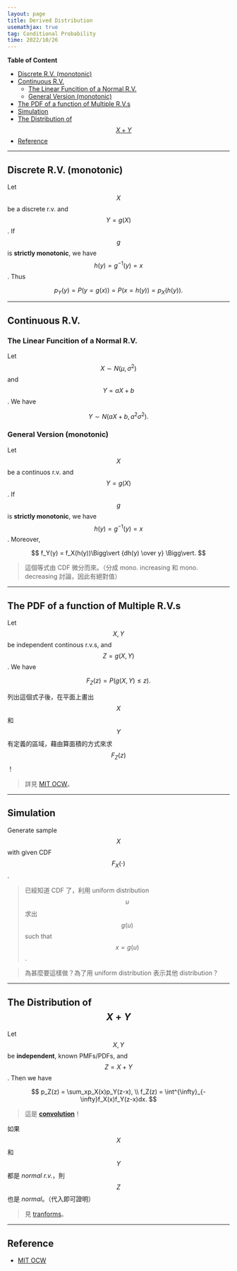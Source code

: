 ```yaml
---
layout: page
title: Derived Distribution
usemathjax: true
tag: Conditional Probability
time: 2022/10/26
---
```


**Table of Content**
- [Discrete R.V. (monotonic)](#discrete-rv-monotonic)
- [Continuous R.V.](#continuous-rv)
  - [The Linear Funcition of a Normal R.V.](#the-linear-funcition-of-a-normal-rv)
  - [General Version (monotonic)](#general-version-monotonic)
- [The PDF of a function of Multiple R.V.s](#the-pdf-of-a-function-of-multiple-rvs)
- [Simulation](#simulation)
- [The Distribution of $$X+Y$$](#the-distribution-of-xy)
- [Reference](#reference)

---

## Discrete R.V. (monotonic)

Let $$X$$ be a discrete r.v. and $$Y = g(X)$$. If $$g$$ is **strictly monotonic**, we have $$h(y) = g^{-1}(y) = x$$. Thus

$$
p_Y(y) = P(y = g(x)) = P(x = h(y)) = p_X(h(y)).
$$

---

## Continuous R.V.
### The Linear Funcition of a Normal R.V.

Let $$X\sim N(\mu, \sigma^2)$$ and $$Y = aX+b$$. We have

$$
Y \sim N(aX+b, a^2\sigma^2).
$$

### General Version (monotonic)

Let $$X$$ be a continuos r.v. and $$Y = g(X)$$. If $$g$$ is **strictly monotonic**, we have $$h(y) = g^{-1}(y) = x$$. Moreover,

$$
f_Y(y) = f_X(h(y))\Bigg\vert {dh(y) \over y} \Bigg\vert.
$$

> 這個等式由 CDF 微分而來。（分成 mono. increasing 和 mono. decreasing 討論，因此有絕對值）

---

## The PDF of a function of Multiple R.V.s

Let $$X, Y$$ be independent continous r.v.s, and $$Z = g(X,Y)$$. We have

$$
F_Z(z) = P(g(X,Y) \le z).
$$

列出這個式子後，在平面上畫出 $$X$$ 和 $$Y$$ 有定義的區域，藉由算面積的方式來求 $$F_Z(z)$$！

> 詳見 [MIT OCW](https://ocw.mit.edu/courses/res-6-012-introduction-to-probability-spring-2018/resources/the-pdf-of-a-function-of-multiple-random-variables/)。

---

## Simulation

Generate sample $$X$$ with given CDF $$F_X(\cdot)$$.

> 已經知道 CDF 了，利用 uniform distribution $$u$$ 求出 $$g(u)$$ such that $$x = g(u)$$. 

> 為甚麼要這樣做？為了用 uniform distribution 表示其他 distribution？

---

## The Distribution of $$X+Y$$

Let $$X, Y$$ be **independent**, known PMFs/PDFs, and $$Z=X+Y$$. Then we have

$$
p_Z(z) = \sum_xp_X(x)p_Y(z-x), \\
f_Z(z) = \int^{\infty}_{-\infty}f_X(x)f_Y(z-x)dx.
$$

> 這是 [**convolution**](../../Concrete-Math/Generating-Functions/#multiplication)！

如果 $$X$$ 和 $$Y$$ 都是 *normal r.v.*，則 $$Z$$ 也是 *normal*。（代入即可證明）

> 見 [tranforms](../7-transform)。

---

## Reference
- [MIT OCW](https://ocw.mit.edu/courses/res-6-012-introduction-to-probability-spring-2018/pages/part-i-the-fundamentals/)